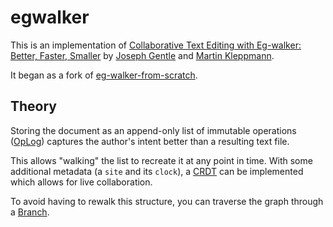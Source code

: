 # egwalker

This is an implementation of [Collaborative Text Editing with
Eg-walker: Better, Faster, Smaller](https://arxiv.org/pdf/2409.14252)
by
[Joseph Gentle](https://github.com/josephg)
and
[Martin Kleppmann](https://github.com/ept).

It began as a fork of
[eg-walker-from-scratch](https://github.com/josephg/egwalker-from-scratch).

## Theory

Storing the document as an append-only list of immutable operations
([OpLog](./oplog.ts)) captures the author's intent better than a resulting
text file.

This allows "walking" the list to recreate it at any point in time. With some
additional metadata (a `site` and its `clock`), a [CRDT](./egwalker.ts) can be
implemented which allows for live collaboration.

To avoid having to rewalk this structure, you can traverse the graph through a
[Branch](./branch.ts).
